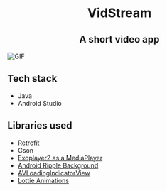 # <div align = "center">VidStream</div>
## <div align = "center">A short video app</div>

![GIF](/Screenshots/VidStreamer.gif)

## Tech stack
- Java
- Android Studio

## Libraries used
- Retrofit
- Gson
- [Exoplayer2 as a MediaPlayer](https://github.com/google/ExoPlayer)
- [Android Ripple Background](https://github.com/skyfishjy/android-ripple-background)
- [AVLoadingIndicatorView](https://github.com/81813780/AVLoadingIndicatorView)
- [Lottie Animations](https://github.com/airbnb/lottie-android)
